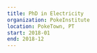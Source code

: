 ```yaml
---
title: PhD in Electricity
organization: PokeInstitute
location: PokeTown, PT
start: 2018-01
end: 2018-12
---
```

